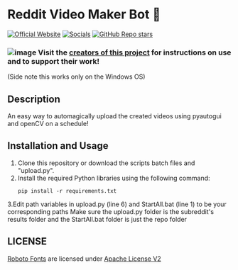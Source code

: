 # Reddit Video Maker Bot 🎥
[![Official Website](https://img.shields.io/badge/Official%20Website-blujay131.com-blue?style=flat&logo=world&logoColor=white)](https://blujay131.com/)
[![Socials](https://img.shields.io/badge/Socials-linktr.ee/blujay131-purple?style=flat&logo=world&logoColor=white)](https://linktr.ee/blujay_131)
[![GitHub Repo stars](https://img.shields.io/github/stars/BluJay131/Cost-Effective-Twitch-Chat-Controlled-Lights?style=social)](https://github.com/BluJay131/RedditVideoMakerBot/stargazers)

### ![image](https://github.com/BluJay131/Cost-Effective-Twitch-Controlled-Lights/assets/80910384/346dc2a9-45f3-4372-8e4c-de62a3bc5e3f) Visit the <a target="_blank" href="https://github.com/elebumm/RedditVideoMakerBot">creators of this project</a> for instructions on use and to support their work! 

(Side note this works only on the Windows OS)

## Description

An easy way to automagically upload the created videos using pyautogui and openCV on a schedule!

## Installation and Usage

1. Clone this repository or download the scripts batch files and "upload.py".
2. Install the required Python libraries using the following command:
    ```
   pip install -r requirements.txt
   ```
3.Edit path variables in upload.py (line 6) and StartAll.bat (line 1) to be your corresponding paths
    Make sure the upload.py folder is the subreddit's results folder and the StartAll.bat folder is just the repo folder

## LICENSE
[Roboto Fonts](https://fonts.google.com/specimen/Roboto/about) are licensed under [Apache License V2](https://www.apache.org/licenses/LICENSE-2.0)
